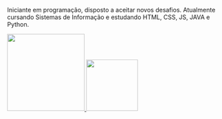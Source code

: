 Iniciante em programação, disposto a aceitar novos desafios. Atualmente cursando Sistemas de Informação e estudando HTML, CSS, JS, JAVA e Python.
<div>
<a href="https://github.com/EduAzevedo">
<img height=180em src="https://github-readme-stats.vercel.app/api?username=EduAzevedo&show_icons=true&theme=radical"/>
<img height=120em src="https://github-readme-stats.vercel.app/api/top-langs/?username=EduAzevedo&layout=compact"/>
 </div>
